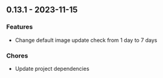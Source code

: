 ## 0.13.1 - 2023-11-15

### Features

* Change default image update check from 1 day to 7 days

### Chores

* Update project dependencies
